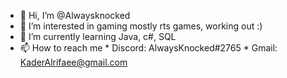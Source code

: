 - 👋 Hi, I’m @Alwaysknocked
- 👀 I’m interested in gaming mostly rts games, working out :)
- 🌱 I’m currently learning Java, c#, SQL
- 📫 How to reach me 
      * Discord: AlwaysKnocked#2765
      * Gmail: KaderAlrifaee@gmail.com

<!---
Alwaysknocked/Alwaysknocked is a ✨ special ✨ repository because its `README.md` (this file) appears on your GitHub profile.
You can click the Preview link to take a look at your changes.
--->
